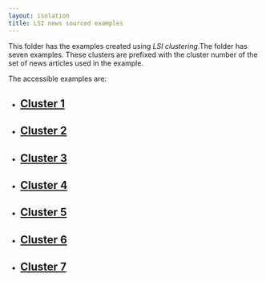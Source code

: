 ```yaml
---
layout: isolation
title: LSI news sourced examples
---
```


This folder has the examples created using *LSI clustering*.The folder has seven examples. These clusters are prefixed with the cluster number of the set of news articles used in the example. 

The accessible examples are:
* <h2><a href="6_cluster1.html">Cluster 1</a></h2>
* <h2><a href="6_cluster2.html">Cluster 2</a></h2>
* <h2><a href="6_cluster3.html">Cluster 3</a></h2>
* <h2><a href="6_cluster4.html">Cluster 4</a></h2>
* <h2><a href="6_cluster5.html">Cluster 5</a></h2>
* <h2><a href="6_cluster6.html">Cluster 6</a></h2>
* <h2><a href="6_cluster7.html">Cluster 7</a></h2>
